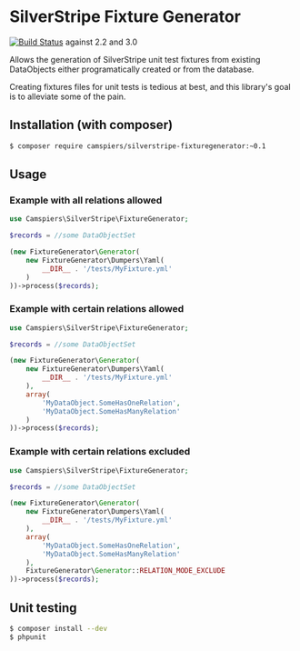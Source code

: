 # SilverStripe Fixture Generator

[![Build Status](https://travis-ci.org/camspiers/silverstripe-fixturegenerator.png?branch=master)](https://travis-ci.org/camspiers/silverstripe-fixturegenerator) against 2.2 and 3.0

Allows the generation of SilverStripe unit test fixtures from existing DataObjects either programatically created or from the database.

Creating fixtures files for unit tests is tedious at best, and this library's goal is to alleviate some of the pain.

## Installation (with composer)

```bash
$ composer require camspiers/silverstripe-fixturegenerator:~0.1
```

## Usage

### Example with all relations allowed

```php
use Camspiers\SilverStripe\FixtureGenerator;

$records = //some DataObjectSet

(new FixtureGenerator\Generator(
    new FixtureGenerator\Dumpers\Yaml(
        __DIR__ . '/tests/MyFixture.yml'
    )
))->process($records);
```

### Example with certain relations allowed

```php
use Camspiers\SilverStripe\FixtureGenerator;

$records = //some DataObjectSet

(new FixtureGenerator\Generator(
    new FixtureGenerator\Dumpers\Yaml(
        __DIR__ . '/tests/MyFixture.yml'
    ),
    array(
        'MyDataObject.SomeHasOneRelation',
        'MyDataObject.SomeHasManyRelation'
    )
))->process($records);
```

### Example with certain relations excluded

```php
use Camspiers\SilverStripe\FixtureGenerator;

$records = //some DataObjectSet

(new FixtureGenerator\Generator(
    new FixtureGenerator\Dumpers\Yaml(
        __DIR__ . '/tests/MyFixture.yml'
    ),
    array(
        'MyDataObject.SomeHasOneRelation',
        'MyDataObject.SomeHasManyRelation'
    ),
    FixtureGenerator\Generator::RELATION_MODE_EXCLUDE
))->process($records);
```

## Unit testing

```bash
$ composer install --dev
$ phpunit
```